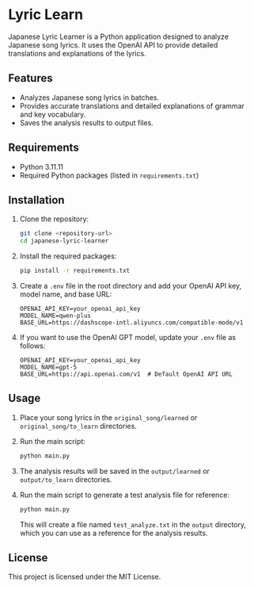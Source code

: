 # Lyric Learn

Japanese Lyric Learner is a Python application designed to analyze Japanese song lyrics. It uses the OpenAI API to provide detailed translations and explanations of the lyrics.

## Features

- Analyzes Japanese song lyrics in batches.
- Provides accurate translations and detailed explanations of grammar and key vocabulary.
- Saves the analysis results to output files.

## Requirements

- Python 3.11.11
- Required Python packages (listed in `requirements.txt`)

## Installation

1. Clone the repository:
    ```sh
    git clone <repository-url>
    cd japanese-lyric-learner
    ```

2. Install the required packages:
    ```sh
    pip install -r requirements.txt
    ```
3. Create a `.env` file in the root directory and add your OpenAI API key, model name, and base URL:
    ```env
    OPENAI_API_KEY=your_openai_api_key
    MODEL_NAME=qwen-plus
    BASE_URL=https://dashscope-intl.aliyuncs.com/compatible-mode/v1
    ```

4. If you want to use the OpenAI GPT model, update your `.env` file as follows:
    ```env
    OPENAI_API_KEY=your_openai_api_key
    MODEL_NAME=gpt-5
    BASE_URL=https://api.openai.com/v1  # Default OpenAI API URL
    ```
## Usage

1. Place your song lyrics in the `original_song/learned` or `original_song/to_learn` directories.

2. Run the main script:
    ```sh
    python main.py
    ```

3. The analysis results will be saved in the `output/learned` or `output/to_learn` directories.

4. Run the main script to generate a test analysis file for reference:
    ```sh
    python main.py
    ```

    This will create a file named `test_analyze.txt` in the `output` directory, which you can use as a reference for the analysis results.

## License

This project is licensed under the MIT License.